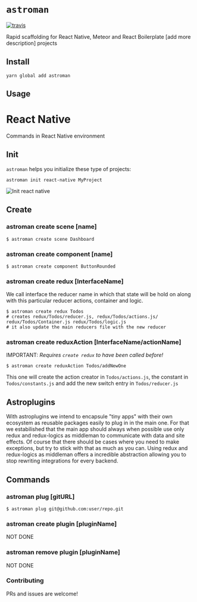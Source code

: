 # `astroman`
[![travis](https://travis-ci.org/Astrocoders/astroman.svg?branch=develop)](https://travis-ci.org/Astrocoders/astroman)

Rapid scaffolding for React Native, Meteor and React Boilerplate [add more description] projects

## Install
```
yarn global add astroman
```

## Usage
# React Native
Commands in React Native environment

## Init
`astroman` helps you initialize these type of projects:
```
astroman init react-native MyProject
```
![Init react native](https://github.com/Astrocoders/astroman/raw/develop/imgs/initReactNative.gif)

## Create

### astroman create scene [name]
```
$ astroman create scene Dashboard
```
### astroman create component [name]
```
$ astroman create component ButtonRounded
```

### astroman create redux [InterfaceName]
We call interface the reducer name in which that state will be hold on along with 
this particular reducer actions, container and logic.
```
$ astroman create redux Todos
# creates redux/Todos/reducer.js, redux/Todos/actions.js/ redux/Todos/Container.js redux/Todos/logic.js
# it also update the main reducers file with the new reducer
```
### astroman create reduxAction [InterfaceName/actionName]
IMPORTANT: _Requires `create redux` to have been called before!_
```
$ astroman create reduxAction Todos/addNewOne
```
This one will create the action creator in `Todos/actions.js`, the constant in `Todos/constants.js` and add the new
switch entry in `Todos/reducer.js`

## Astroplugins
With astroplugins we intend to encapsule "tiny apps" with their own ecosystem as reusable packages
easily to plug in in the main one.
For that we estabilished that the main app should always when possible use only redux and redux-logics as middleman to communicate
with data and site effects. Of course that there should be cases where you need to make exceptions, but try to stick with that as much as you can. Using redux and redux-logics as middleman offers a incredible abstraction allowing you to stop rewriting integrations for every backend.

## Commands
### astroman plug [gitURL]
```
$ astroman plug git@github.com:user/repo.git
```
### astroman create plugin [pluginName]
NOT DONE
### astroman remove plugin [pluginName]
NOT DONE

### Contributing
PRs and issues are welcome!
